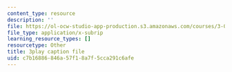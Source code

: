 ```yaml
---
content_type: resource
description: ''
file: https://ol-ocw-studio-app-production.s3.amazonaws.com/courses/3-091sc-introduction-to-solid-state-chemistry-fall-2010/c7b16886846a57f18a7f5cca291c6afe_dbSKZx9sfsg.vtt
file_type: application/x-subrip
learning_resource_types: []
resourcetype: Other
title: 3play caption file
uid: c7b16886-846a-57f1-8a7f-5cca291c6afe
---
```

